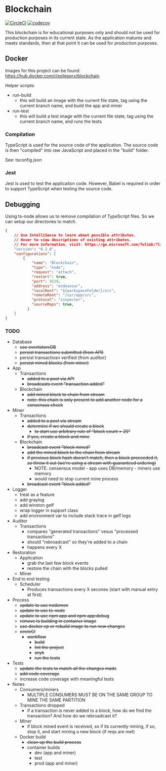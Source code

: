 # Blockchain

[![CircleCI](https://circleci.com/gh/exilesprx/blockchain/tree/main.svg?style=svg)](https://circleci.com/gh/exilesprx/blockchain/tree/main) [![codecov](https://codecov.io/gh/exilesprx/blockchain/branch/main/graph/badge.svg?token=LDLR0MVT0Z)](https://codecov.io/gh/exilesprx/blockchain)

This blockchain is for educational purposes only and should not be used for production purposes in its current state. As the application matures and meets standards, then at that point it can be used for production purposes.

## Docker

Images for this project can be found: https://hub.docker.com/r/exilesprx/blockchain

Helper scripts:
- run-build
  - this will build an image with the current file state, tag using the current branch name, and build the app and miner
- run-test
  - this will build a test image with the current file state, tag using the current branch name, and runs the tests

### Compilation

TypeScript is used for the source code of the application. The source code is then "compiled" into raw JavaScript and placed in the "build" folder.

See: tsconfig.json

### Jest

Jest is used to test the applicaiton code. However, Babel is required in order to support TypeScript when testing the source code.

## Debugging

Using ts-node allows us to remove compilation of TypeScript files. So we can setup our directories to match.
```JSON
{
    // Use IntelliSense to learn about possible attributes.
    // Hover to view descriptions of existing attributes.
    // For more information, visit: https://go.microsoft.com/fwlink/?linkid=830387
    "version": "0.2.0",
    "configurations": [
        {
            "name": "Blockchain",
            "type": "node",
            "request": "attach",
            "restart": true,
            "port": 9229,
            "address": "endeavour",
            "localRoot": "${workspaceFolder}/src",
            "remoteRoot": "/usr/app/src",
            "protocol": "inspector",
            "sourceMaps": true,
          }
    ]
}
```

### TODO
- Database
    - ~~use eventstoreDB~~
    - ~~persist transactions submitted (from API)~~
    - persist transactiosn verified (from auditor)
    - ~~persist mined blocks (from miner)~~
- App
    - Transactions
        - ~~added to a pool via API~~
        - ~~broadcasts event "transaction added"~~
    - Blockchain
        - ~~add mined block to chain from stream~~
        - ~~note: this chain is only present to add another node for a consensus check~~
- Miner
    - Transactions
        - ~~added to a pool via stream~~
        - ~~determine if we should create a block~~
            - ~~to start use arbitrary rule of "block count > 20"~~
        - ~~if yes, create a block and mine~~
    - Blockchain
        - ~~broadcast event "block mined"~~
        - ~~add the mined block to the chain from stream~~
        - ~~if previous block hash doesn't match, then a block proceeded it, so throw it out (we're using a stream with guaranteed ordering)~~
            - NOTE: censensus model - app uses DB/memory - miners use memory
            - would need to stop current mine process
        - ~~broadcast event "block added"~~
- Logger
    - treat as a feature
    - add graylog
    - add winston gelf
    - wrap logger in support class
    - add environment var to include stack trace in gelf logs
- Auditor
    - Transactions
        - compares "generated transactions" vesus "processed transactions"
        - should "rebroadcast" so they're added to a chain
        - happens every X
- Restoration
    - Application
        - grab the last few block events
        - restore the chain with the blocks pulled
    - Miner
- End to end testing
    - Scheduler
        - Produces transactions every X secones (start with manual entry at first)
- Process
    - ~~update to use nodemon~~
    - ~~update to use ts-node~~
    - ~~update to use npm app and npm app:debug~~
    - ~~remove ts building in container image~~
    - ~~use docker cp or rebuild image to run new changes~~
    - ~~circleCI~~
        - ~~workflow~~
            - ~~build~~
            - ~~lint the project~~
            - ~~snyk~~
            - ~~run the tests~~
- Tests
    - ~~update the tests to match all the changes made~~
    - ~~add code coverage~~
    - increase code coverage with meaningful tests
- Notes 
    - Consumers/miners
        - MULTIPLE CONSUMERS MUST BE ON THE SAME GROUP TO MINE THE SAME PARTITION
    - Transactions dropped
        - if a transaction is never added to a block, how do we find the transaction? And how do we rebroadcast it?
    - Miner
        - if block mined event is received, so if its currently mining, if so, stop it, and start mining a new block (if reqs are met)
    - Docker build
        - ~~clean up the build process~~
        - container builds
            - dev (app and miner)
            - test
            - prod (app and miner)
